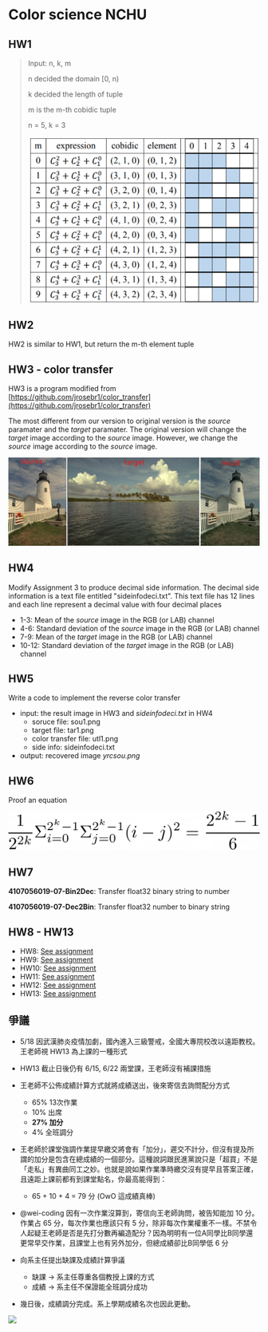 # Color science NCHU

## HW1

> Input: n, k, m
>
> n decided the domain [0, n)
>
> k decided the length of tuple
>
> m is the m-th cobidic tuple
>
> n = 5, k = 3
>
> ![](./assets/cobidic.png)
> 

## HW2

HW2 is similar to HW1, but return the m-th element tuple

## HW3 - color transfer

HW3 is a program modified from [https://github.com/jrosebr1/color_transfer](https://github.com/jrosebr1/color_transfer)

The most different from our version to original version is the *source* paramater and the *target* paramater. The original version will change the *target* image according to the *source* image. However, we change the *source* image according to the *source* image.

![](./assets/hw3-demo.png)

## HW4
Modify Assignment 3 to produce decimal side
information. The decimal side information is a text file entitled "sideinfodeci.txt". This text file has 12 lines and each line represent a decimal value with four decimal places

+ 1-3: Mean of the *source* image in the RGB (or LAB) channel
+ 4-6: Standard deviation of the *source* image in the RGB (or LAB) channel
+ 7-9: Mean of the *target* image in the RGB (or LAB) channel
+ 10-12: Standard deviation of the *target* image in the RGB (or LAB) channel

## HW5
Write a code to implement the reverse color transfer

+ input: the result image in HW3 and *sideinfodeci.txt* in HW4
    + soruce file: sou1.png
    + target file: tar1.png
    + color transfer file: utl1.png
    + side info: sideinfodeci.txt
+ output: recovered image *yrcsou.png*

## HW6

Proof an equation

![](./assets/hw6-equation.png)

## HW7

**4107056019-07-Bin2Dec**: Transfer float32 binary string to number 

**4107056019-07-Dec2Bin**: Transfer float32 number to binary string

## HW8 - HW13

+ HW8: <a href="./HW8/Assignment 08 update v2-Arnold Transformation.pdf">See assignment</a>
+ HW9: <a href="./HW9/Assignment 09-Logistic map practice.pdf">See assignment</a>
+ HW10: <a href="./HW10/Assignment 10-Determine Secret Keys.pdf">See assignment</a>
+ HW11: <a href="./HW11/Assignment 11-Image Encryption Metrics-1-v02.pdf">See assignment</a>
+ HW12: <a href="./HW12/Assignment 12-Image Encryption Metrics-2.pdf">See assignment</a>
+ HW13: <a href="./HW13/Assignment 13-Image Encryption Metrics-3-v6.pdf">See assignment</a>

## 爭議

+ 5/18 因武漢肺炎疫情加劇，國內進入三級警戒，全國大專院校改以遠距教校。王老師視 HW13 為上課的一種形式

+ HW13 截止日後仍有 6/15, 6/22 兩堂課，王老師沒有補課措施

+ 王老師不公佈成績計算方式就將成績送出，後來寄信去詢問配分方式
    + 65% 13次作業
    + 10% 出席
    + **27% 加分**
    + 4%  全班調分

+ 王老師於課堂強調作業提早繳交將會有「加分」，遲交不計分，但沒有提及所謂的加分是包含在總成績的一個部分。這種說詞跟民進黨說只是「超買」不是「走私」有異曲同工之妙。也就是說如果作業準時繳交沒有提早且答案正確，且遠距上課前都有到課堂點名，你最高能得到：
    + 65 + 10 + 4 = 79 分 (OwO 這成績真棒)

+ @wei-coding 因有一次作業沒算到，寄信向王老師詢問，被告知能加 10 分。作業占 65 分，每次作業也應該只有 5 分，除非每次作業權重不一樣。不禁令人起疑王老師是否是先打分數再編造配分？因為明明有一位A同學比B同學還更常早交作業，且課堂上也有另外加分，但總成績卻比B同學低 6 分

+ 向系主任提出缺課及成績計算爭議

    + 缺課 → 系主任尊重各個教授上課的方式
    + 成績 → 系主任不保證能全班調分成功

+ 幾日後，成績調分完成。系上學期成績名次也因此更動。

![](https://i.imgur.com/pJtuTLq.png)